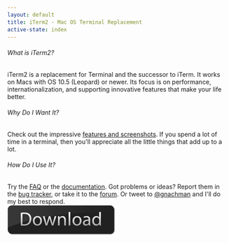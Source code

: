 ```yaml
---
layout: default
title: iTerm2 - Mac OS Terminal Replacement
active-state: index
---
```


<section>
<h6 class="question">What is iTerm2?</h6>
iTerm2 is a replacement for Terminal and the successor to iTerm. It works on Macs with OS 10.5 (Leopard) or newer. Its focus is on performance, internationalization, and supporting innovative features that make your life better.
</section>
<section>
<h6 class="question">Why Do I Want It?</h6>
Check out the impressive <a href="features.html">features and screenshots</a>. If you spend a lot of time in a terminal, then you'll appreciate all the little things that add up to a lot.
</section>
<section>
<h6 class="question">How Do I Use It?</h6>
Try the <a href="faq.html">FAQ</a> or the <a href="documentation.html">documentation</a>. Got problems or ideas? Report them in the <a href="http://code.google.com/p/iterm2/issues/entry">bug tracker</a>, or take it to the <a href="http://groups.google.com/group/iterm2-discuss">forum</a>. Or tweet to <a href="http://twitter.com/?status=@gnachman">@gnachman</a> and I'll do my best to respond.
</section>
<section>
<div class="text-center">
        <a href="/downloads/stable/iTerm2_v1_0_0.zip"><img src="img/download-button.png"></a>
</div>
</section>
